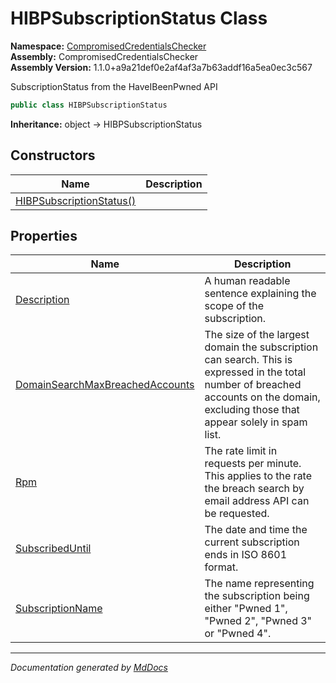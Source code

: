 ﻿<!--  
  <auto-generated>   
    The contents of this file were generated by a tool.  
    Changes to this file may be list if the file is regenerated  
  </auto-generated>   
-->

# HIBPSubscriptionStatus Class

**Namespace:** [CompromisedCredentialsChecker](../index.md)  
**Assembly:** CompromisedCredentialsChecker  
**Assembly Version:** 1.1.0+a9a21def0e2af4af3a7b63addf16a5ea0ec3c567

SubscriptionStatus from the HaveIBeenPwned API

```csharp
public class HIBPSubscriptionStatus
```

**Inheritance:** object → HIBPSubscriptionStatus

## Constructors

| Name                                              | Description |
| ------------------------------------------------- | ----------- |
| [HIBPSubscriptionStatus()](constructors/index.md) |             |

## Properties

| Name                                                                             | Description                                                                                                                                                                            |
| -------------------------------------------------------------------------------- | -------------------------------------------------------------------------------------------------------------------------------------------------------------------------------------- |
| [Description](properties/Description.md)                                         | A human readable sentence explaining the scope of the subscription.                                                                                                                    |
| [DomainSearchMaxBreachedAccounts](properties/DomainSearchMaxBreachedAccounts.md) | The size of the largest domain the subscription can search. This is expressed in the total number of breached accounts on the domain, excluding those that appear solely in spam list. |
| [Rpm](properties/Rpm.md)                                                         | The rate limit in requests per minute. This applies to the rate the breach search by email address API can be requested.                                                               |
| [SubscribedUntil](properties/SubscribedUntil.md)                                 | The date and time the current subscription ends in ISO 8601 format.                                                                                                                    |
| [SubscriptionName](properties/SubscriptionName.md)                               | The name representing the subscription being either "Pwned 1", "Pwned 2", "Pwned 3" or "Pwned 4".                                                                                      |

___

*Documentation generated by [MdDocs](https://github.com/ap0llo/mddocs)*
